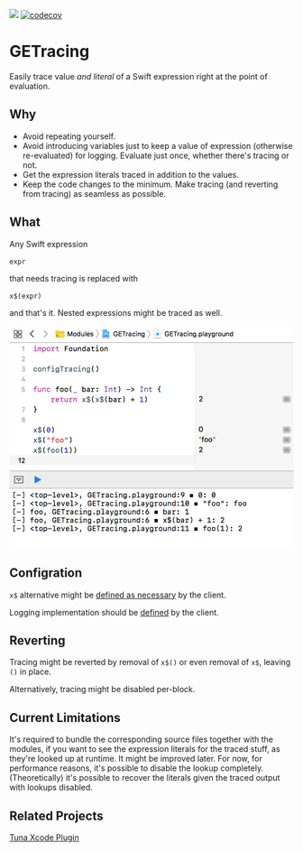 [![](https://travis-ci.org/grigorye/GETracing.svg?branch=master)](https://travis-ci.org/grigorye/GETracing)
[![codecov](https://codecov.io/gh/grigorye/GETracing/branch/master/graph/badge.svg)](https://codecov.io/gh/grigorye/GETracing)

# GETracing

Easily trace value *and literal* of a Swift expression right at the point of evaluation.

## Why

* Avoid repeating yourself.
* Avoid introducing variables just to keep a value of expression (otherwise re-evaluated) for logging. Evaluate just once, whether there's tracing or not.
* Get the expression literals traced in addition to the values.
* Keep the code changes to the minimum. Make tracing (and reverting from tracing) as seamless as possible.

## What

Any Swift expression

    expr

that needs tracing is replaced with

    x$(expr)

and that's it. Nested expressions might be traced as well. 

![Screenshots/Playground.png](Screenshots/Playground.png)

## Configration

`x$` alternative might be [defined as necessary](x-source-tag://Tracing-Function-Sample) by the client. 

Logging implementation should be [defined](x-source-tag://Tracing-Sample-Loggers-Configuration) by the client.

## Reverting

Tracing might be reverted by removal of `x$()` or even removal of `x$`, leaving `()` in place.

Alternatively, tracing might be disabled per-block.


## Current Limitations

It's required to bundle the corresponding source files together with the modules, if you want to see the expression literals for the traced stuff, as they're looked up at runtime. It might be improved later. For now, for performance reasons, it's possible to disable the lookup completely. (Theoretically) it's possible to recover the literals given the traced output with lookups disabled.

## Related Projects

[Tuna Xcode Plugin](https://github.com/dealforest/Tuna)
